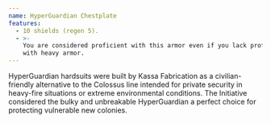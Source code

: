 ```yaml
---
name: HyperGuardian Chestplate
features:
  - 10 shields (regen 5).
  - >-
    You are considered proficient with this armor even if you lack proficiency
    with heavy armor.
---
```

HyperGuardian hardsuits were built by Kassa Fabrication as a civilian-friendly alternative to the 
Colossus line intended for private security in heavy-fire situations or extreme environmental 
conditions. The Initiative considered the bulky and unbreakable HyperGuardian a perfect choice for 
protecting vulnerable new colonies.